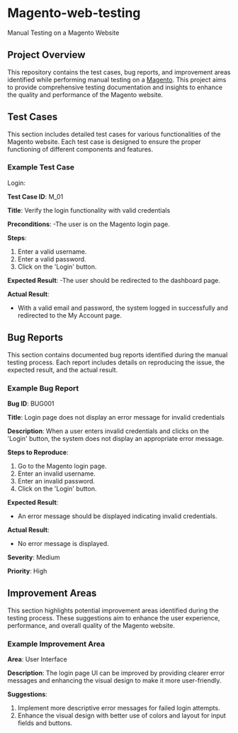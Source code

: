 # Magento-web-testing
Manual Testing on a Magento Website

## Project Overview

This repository contains the test cases, bug reports, and improvement areas identified while performing manual testing on a [Magento](https://magento.softwaretestingboard.com/). This project aims to provide comprehensive testing documentation and insights to enhance the quality and performance of the Magento website.

## Test Cases

This section includes detailed test cases for various functionalities of the Magento website. Each test case is designed to ensure the proper functioning of different components and features.

### Example Test Case
Login:

**Test Case ID**: M_01

**Title**: Verify the login functionality with valid credentials

**Preconditions**:
-The user is on the Magento login page.

**Steps**:
1. Enter a valid username.
2. Enter a valid password.
3. Click on the 'Login' button.

**Expected Result**:
-The user should be redirected to the dashboard page.

**Actual Result**:
- With a valid email and password, the system logged in successfully and redirected to the My Account page.




## Bug Reports

This section contains documented bug reports identified during the manual testing process. Each report includes details on reproducing the issue, the expected result, and the actual result.

### Example Bug Report

**Bug ID**: BUG001

**Title**: Login page does not display an error message for invalid credentials

**Description**:
When a user enters invalid credentials and clicks on the 'Login' button, the system does not display an appropriate error message.

**Steps to Reproduce**:
1. Go to the Magento login page.
2. Enter an invalid username.
3. Enter an invalid password.
4. Click on the 'Login' button.

**Expected Result**:
- An error message should be displayed indicating invalid credentials.

**Actual Result**:
- No error message is displayed.

**Severity**: Medium

**Priority**: High

## Improvement Areas

This section highlights potential improvement areas identified during the testing process. These suggestions aim to enhance the user experience, performance, and overall quality of the Magento website.

### Example Improvement Area

**Area**: User Interface

**Description**:
The login page UI can be improved by providing clearer error messages and enhancing the visual design to make it more user-friendly.

**Suggestions**:
1. Implement more descriptive error messages for failed login attempts.
2. Enhance the visual design with better use of colors and layout for input fields and buttons.
